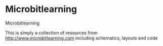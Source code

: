 # Microbitlearning
Microbitlearning

This is simply a collection of resources from http://www.microbitlearning.com including schematics, layouts and code
